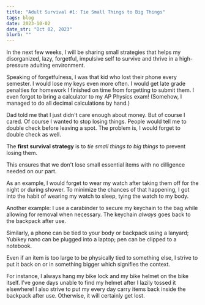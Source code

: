 ```yaml
---
title: "Adult Survival #1: Tie Small Things to Big Things"
tags: blog
date: 2023-10-02
date_str: "Oct 02, 2023"
blurb: ""
---
```


In the next few weeks, I will be sharing small strategies that helps my disorganized, lazy, forgetful, impulsive self to survive and thrive in a high-pressure adulting environment. 

Speaking of forgetfulness, I was that kid who lost their phone every semester. I would lose my keys even more often. I would get late grade penalties for homework I finished on time from forgetting to submit them. I even forgot to bring a calculator to my AP Physics exam! (Somehow, I managed to do all decimal calculations by hand.) 

Dad told me that I just didn't care enough about money. But of course I cared. Of course I wanted to stop losing things. People would tell me to double check before leaving a spot. The problem is, I would forget to double check as well. 

The **first survival strategy** is to *tie small things to big things* to prevent losing them. 

This ensures that we don't lose small essential items with no dilligence needed on our part. 

As an example, I would forget to wear my watch after taking them off for the night or during shower. To minimize the chances of that happening, I got into the habit of wearing my watch to sleep, tying the watch to my body. 

Another example: I use a carabinder to secure my keychain to the bag while allowing for removal when necessary. The keychain *always* goes back to the backpack after use. 

Similarly, a phone can be tied to your body or backpack using a lanyard; Yubikey nano can be plugged into a laptop; pen can be clipped to a notebook. 

Even if an item is too large to be physically tied to something else, I strive to put it back on or in something bigger which signifies the context. 

For instance, I always hang my bike lock and my bike helmet on the bike itself. I've gone days unable to find my helmet after I lazily tossed it elsewhere! I also strive to put my every day carry items back inside the backpack after use. Otherwise, it will certainly get lost. 